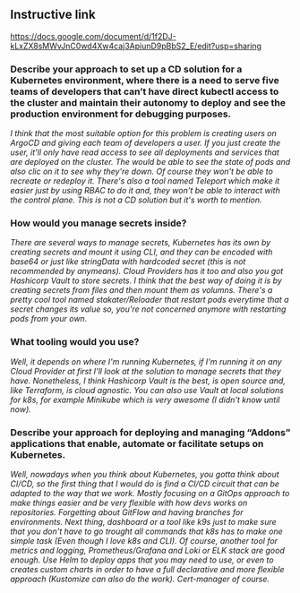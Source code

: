 ## **Instructive link** ##

https://docs.google.com/document/d/1f2DJ-kLxZX8sMWvJnC0wd4Xw4caj3ApiunD9pBbS2_E/edit?usp=sharing


### **Describe your approach to set up a CD solution for a Kubernetes environment, where there is a need to serve five teams of developers that can’t have direct kubectl access to the cluster and maintain their autonomy to deploy and see the production environment for debugging purposes.** ###

*I think that the most suitable option for this problem is creating users on ArgoCD and giving each team of developers a user. If you just create the user, it'll only have read access to see all deployments and services that are deployed on the cluster. The would be able to see the state of pods and also clic on it to see why they're down. Of course they won't be able to recreate or redeploy it.
There's also a tool named Teleport which make it easier just by using RBAC to do it and, they won't be able to interact with the control plane. This is not a CD solution but it's worth to mention.*

### **How would you manage secrets inside?**  ###

*There are several ways to manage secrets, Kubernetes has its own by creating secrets and mount it using CLI, and they can be encoded with base64 or just like stringData with hardcoded secret (this is not recommended by anymeans). Cloud Providers has it too and also you got Hashicorp Vault to store secrets. I think that the best way of doing it is by creating secrets from files and then mount them as volumns. There's a pretty cool tool named stakater/Reloader that restart pods everytime that a secret changes its value so, you're not concerned anymore with restarting pods from your own.*

### **What tooling would you use?**  ###

*Well, it depends on where I'm running Kubernetes, if I'm running it on any Cloud Provider at first I'll look at the solution to manage secrets that they have. Nonetheless, I think Hashicorp Vault is the best, is open source and, like Terraform, is cloud agnostic. You can also use Vault at local solutions for k8s, for example Minikube which is very awesome (I didn't know until now).*

 ### **Describe your approach for deploying and managing “Addons” applications that enable, automate or facilitate setups on Kubernetes.**  ###

*Well, nowadays when you think about Kubernetes, you gotta think about CI/CD, so the first thing that I would do is find a CI/CD circuit that can be adapted to the way that we work. Mostly focusing on a GitOps approach to make things easier and be very flexible with how devs works on repositories. Forgetting about GitFlow and having branches for environments. Next thing, dashboard or a tool like k9s just to make sure that you don't have to go trought all commands that k8s has to make one simple task (Even though I love k8s and CLI). Of course, another tool for metrics and logging, Prometheus/Grafana and Loki or ELK stack are good enough. Use Helm to deploy apps that you may need to use, or even to creates custom charts in order to have a full declarative and more flexible approach (Kustomize can also do the work). Cert-manager of course.*
